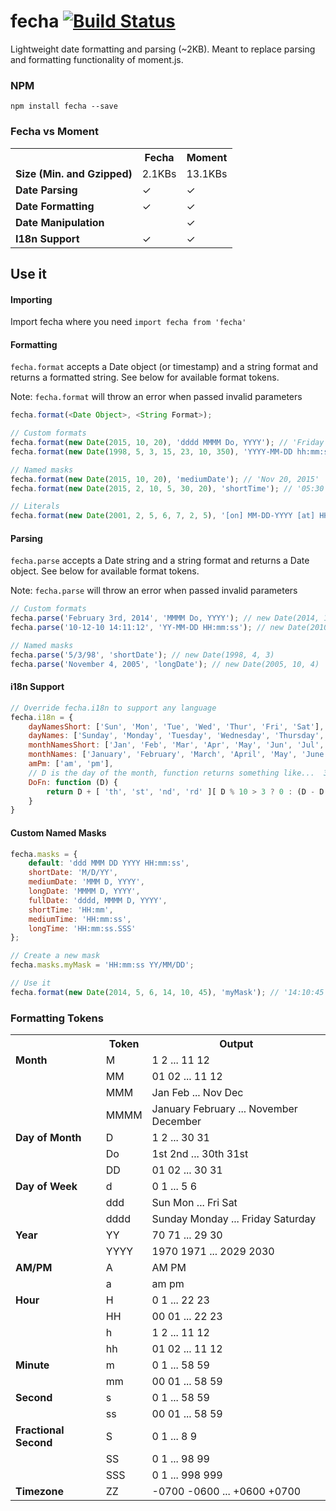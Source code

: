 # fecha [![Build Status](https://travis-ci.org/taylorhakes/fecha.svg?branch=master)](https://travis-ci.org/taylorhakes/fecha)

Lightweight date formatting and parsing (~2KB). Meant to replace parsing and formatting functionality of moment.js.

### NPM
```
npm install fecha --save
```

### Fecha vs Moment
<table class="table table-striped table-bordered">
  <tbody>
    <tr>
      <th></th>
      <th>Fecha</th>
      <th>Moment</th>
    </tr>
    <tr>
      <td><b>Size (Min. and Gzipped)</b></td>
      <td>2.1KBs</td>
      <td>13.1KBs</td>
    </tr>
    <tr>
      <td><b>Date Parsing</b></td>
      <td>&#x2713;</td>
      <td>&#x2713;</td>
    </tr>
    <tr>
      <td><b>Date Formatting</b></td>
      <td>&#x2713;</td>
      <td>&#x2713;</td>
    </tr>
    <tr>
      <td><b>Date Manipulation</b></td>
      <td></td>
      <td>&#x2713;</td>
    </tr>
    <tr>
      <td><b>I18n Support</b></td>
      <td>&#x2713;</td>
      <td>&#x2713;</td>
    </tr>
  </tbody>
</table>

## Use it

#### Importing
Import fecha where you need
`import fecha from 'fecha'`

#### Formatting
`fecha.format` accepts a Date object (or timestamp) and a string format and returns a formatted string. See below for
available format tokens.

Note: `fecha.format` will throw an error when passed invalid parameters
```js
fecha.format(<Date Object>, <String Format>);

// Custom formats
fecha.format(new Date(2015, 10, 20), 'dddd MMMM Do, YYYY'); // 'Friday November 20th, 2015'
fecha.format(new Date(1998, 5, 3, 15, 23, 10, 350), 'YYYY-MM-DD hh:mm:ss.SSS A'); // '1998-06-03 03:23:10.350 PM'

// Named masks
fecha.format(new Date(2015, 10, 20), 'mediumDate'); // 'Nov 20, 2015'
fecha.format(new Date(2015, 2, 10, 5, 30, 20), 'shortTime'); // '05:30'

// Literals
fecha.format(new Date(2001, 2, 5, 6, 7, 2, 5), '[on] MM-DD-YYYY [at] HH:mm'); // 'on 03-05-2001 at 06:07'
```

#### Parsing
`fecha.parse` accepts a Date string and a string format and returns a Date object. See below for available format tokens.

Note: `fecha.parse` will throw an error when passed invalid parameters
```js
// Custom formats
fecha.parse('February 3rd, 2014', 'MMMM Do, YYYY'); // new Date(2014, 1, 3)
fecha.parse('10-12-10 14:11:12', 'YY-MM-DD HH:mm:ss'); // new Date(2010, 11, 10, 14, 11, 12)

// Named masks
fecha.parse('5/3/98', 'shortDate'); // new Date(1998, 4, 3)
fecha.parse('November 4, 2005', 'longDate'); // new Date(2005, 10, 4)
```

#### i18n Support
```js
// Override fecha.i18n to support any language
fecha.i18n = {
	dayNamesShort: ['Sun', 'Mon', 'Tue', 'Wed', 'Thur', 'Fri', 'Sat'],
	dayNames: ['Sunday', 'Monday', 'Tuesday', 'Wednesday', 'Thursday', 'Friday', 'Saturday'],
	monthNamesShort: ['Jan', 'Feb', 'Mar', 'Apr', 'May', 'Jun', 'Jul', 'Aug', 'Sep', 'Oct', 'Nov', 'Dec'],
	monthNames: ['January', 'February', 'March', 'April', 'May', 'June', 'July', 'August', 'September', 'October', 'November', 'December'],
	amPm: ['am', 'pm'],
	// D is the day of the month, function returns something like...  3rd or 11th
	DoFn: function (D) {
		return D + [ 'th', 'st', 'nd', 'rd' ][ D % 10 > 3 ? 0 : (D - D % 10 !== 10) * D % 10 ];
    }
}
```

#### Custom Named Masks
```js
fecha.masks = {
	default: 'ddd MMM DD YYYY HH:mm:ss',
	shortDate: 'M/D/YY',
	mediumDate: 'MMM D, YYYY',
	longDate: 'MMMM D, YYYY',
	fullDate: 'dddd, MMMM D, YYYY',
	shortTime: 'HH:mm',
	mediumTime: 'HH:mm:ss',
	longTime: 'HH:mm:ss.SSS'
};

// Create a new mask
fecha.masks.myMask = 'HH:mm:ss YY/MM/DD';

// Use it
fecha.format(new Date(2014, 5, 6, 14, 10, 45), 'myMask'); // '14:10:45 14/06/06'
```

### Formatting Tokens
<table class="table table-striped table-bordered">
  <tbody>
    <tr>
      <th></th>
      <th>Token</th>
      <th>Output</th>
    </tr>
    <tr>
      <td><b>Month</b></td>
      <td>M</td>
      <td>1 2 ... 11 12</td>
    </tr>
    <tr>
      <td></td>
      <td>MM</td>
      <td>01 02 ... 11 12</td>
    </tr>
    <tr>
      <td></td>
      <td>MMM</td>
      <td>Jan Feb ... Nov Dec</td>
    </tr>
    <tr>
      <td></td>
      <td>MMMM</td>
      <td>January February ... November December</td>
    </tr>
    <tr>
      <td><b>Day of Month</b></td>
      <td>D</td>
      <td>1 2 ... 30 31</td>
    </tr>
    <tr>
      <td></td>
      <td>Do</td>
      <td>1st 2nd ... 30th 31st</td>
    </tr>
    <tr>
      <td></td>
      <td>DD</td>
      <td>01 02 ... 30 31</td>
    </tr>
    <tr>
      <td><b>Day of Week</b></td>
      <td>d</td>
      <td>0 1 ... 5 6</td>
    </tr>
    <tr>
      <td></td>
      <td>ddd</td>
      <td>Sun Mon ... Fri Sat</td>
    </tr>
    <tr>
      <td></td>
      <td>dddd</td>
      <td>Sunday Monday ... Friday Saturday</td>
    </tr>
    <tr>
      <td><b>Year</b></td>
      <td>YY</td>
      <td>70 71 ... 29 30</td>
    </tr>
    <tr>
      <td></td>
      <td>YYYY</td>
      <td>1970 1971 ... 2029 2030</td>
    </tr>
    <tr>
      <td><b>AM/PM</b></td>
      <td>A</td>
      <td>AM PM</td>
    </tr>
    <tr>
      <td></td>
      <td>a</td>
      <td>am pm</td>
    </tr>
    <tr>
      <td><b>Hour</b></td>
      <td>H</td>
      <td>0 1 ... 22 23</td>
    </tr>
    <tr>
      <td></td>
      <td>HH</td>
      <td>00 01 ... 22 23</td>
    </tr>
    <tr>
      <td></td>
      <td>h</td>
      <td>1 2 ... 11 12</td>
    </tr>
    <tr>
      <td></td>
      <td>hh</td>
      <td>01 02 ... 11 12</td>
    </tr>
    <tr>
      <td><b>Minute</b></td>
      <td>m</td>
      <td>0 1 ... 58 59</td>
    </tr>
    <tr>
      <td></td>
      <td>mm</td>
      <td>00 01 ... 58 59</td>
    </tr>
    <tr>
      <td><b>Second</b></td>
      <td>s</td>
      <td>0 1 ... 58 59</td>
    </tr>
    <tr>
      <td></td>
      <td>ss</td>
      <td>00 01 ... 58 59</td>
    </tr>
    <tr>
      <td><b>Fractional Second</b></td>
      <td>S</td>
      <td>0 1 ... 8 9</td>
    </tr>
    <tr>
      <td></td>
      <td>SS</td>
      <td>0 1 ... 98 99</td>
    </tr>
    <tr>
      <td></td>
      <td>SSS</td>
      <td>0 1 ... 998 999</td>
    </tr>
    <tr>
      <td><b>Timezone</b></td>
      <td>ZZ</td>
      <td>
        -0700 -0600 ... +0600 +0700
      </td>
    </tr>
  </tbody>
</table>
